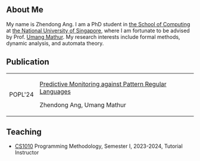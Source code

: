 ## About Me

My name is Zhendong Ang. I am a PhD student in [the School of Computing](https://www.comp.nus.edu.sg) at [the National University of Singapore](https://www.nus.edu.sg),
where I am fortunate to be advised by Prof. [Umang Mathur](https://www.comp.nus.edu.sg/~umathur/).
My research interests include formal methods, dynamic analysis, and automata theory.

## Publication

<table frame=void>
<tr>
<td>
POPL'24
</td>
<td>
<p><a href="https://arxiv.org/pdf/2310.14611.pdf">Predictive Monitoring against Pattern Regular Languages</a></p>
<p>Zhendong Ang, Umang Mathur</p>
</td>
</tr>
</table>


## Teaching

* [CS1010](https://nus-cs1010.github.io/2324-s1/index.html) Programming Methodology, Semester I, 2023-2024, Tutorial Instructor


<!-- ### About My Name

* My family name is 昂 in Chinese, which is pronounced as [ŋã] in [Xuanzhou Wu](https://en.wikipedia.org/wiki/Xuanzhou_Wu_Chinese). Do not confuse it with [another common surname](https://en.wikipedia.org/wiki/Ang_(surname)) 洪 among Chinese Singaporean. -->
